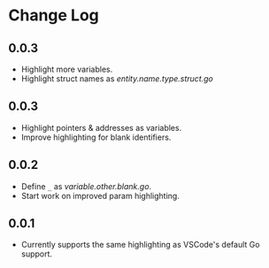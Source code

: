 # Change Log


## 0.0.3 
- Highlight more variables.
- Highlight struct names as *entity.name.type.struct.go*

## 0.0.3 
- Highlight pointers & addresses as variables.
- Improve highlighting for blank identifiers.

## 0.0.2 
- Define `_` as *variable.other.blank.go*.
- Start work on improved param highlighting.

## 0.0.1 
- Currently supports the same highlighting as VSCode's default Go support.
